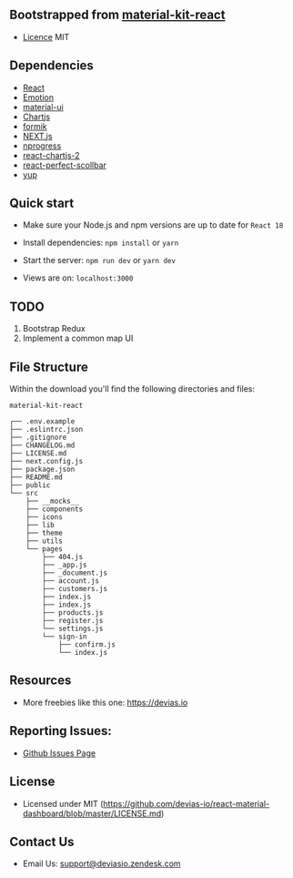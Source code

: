 ## Bootstrapped from [material-kit-react](https://github.com/devias-io/material-kit-react)

- [Licence](./LICENSE.md) MIT

## Dependencies

- [React](https://reactjs.org/docs/getting-started.html)
- [Emotion](https://emotion.sh/docs/introduction)
- [material-ui](https://github.com/mui/material-ui)
- [Chartjs](https://github.com/chartjs/Chart.js)
- [formik](https://github.com/jaredpalmer/formik)
- [NEXT.js](https://nextjs.org/)
- [nprogress](https://github.com/rstacruz/nprogress)
- [react-chartjs-2](https://github.com/reactchartjs/react-chartjs-2)
- [react-perfect-scollbar](https://github.com/goldenyz/react-perfect-scrollbar)
- [yup](https://github.com/jquense/yup)

## Quick start

- Make sure your Node.js and npm versions are up to date for `React 18`

- Install dependencies: `npm install` or `yarn`

- Start the server: `npm run dev` or `yarn dev`

- Views are on: `localhost:3000`

## TODO

1. Bootstrap Redux
2. Implement a common map UI

## File Structure

Within the download you'll find the following directories and files:

```
material-kit-react

┌── .env.example
├── .eslintrc.json
├── .gitignore
├── CHANGELOG.md
├── LICENSE.md
├── next.config.js
├── package.json
├── README.md
├── public
└── src
	├── __mocks__
	├── components
	├── icons
	├── lib
	├── theme
	├── utils
	└── pages
		├── 404.js
		├── _app.js
		├── _document.js
		├── account.js
		├── customers.js
		├── index.js
		├── index.js
		├── products.js
		├── register.js
		└── settings.js
		└── sign-in
			├── confirm.js
			└── index.js
```

## Resources

- More freebies like this one: <https://devias.io>

## Reporting Issues:

- [Github Issues Page](https://github.com/devias-io/react-material-dashboard/issues?ref=devias-io)

## License

- Licensed under MIT (https://github.com/devias-io/react-material-dashboard/blob/master/LICENSE.md)

## Contact Us

- Email Us: support@deviasio.zendesk.com
